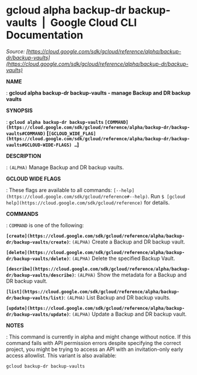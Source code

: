 # gcloud alpha backup-dr backup-vaults  |  Google Cloud CLI Documentation

*Source: [https://cloud.google.com/sdk/gcloud/reference/alpha/backup-dr/backup-vaults](https://cloud.google.com/sdk/gcloud/reference/alpha/backup-dr/backup-vaults)*

**NAME**

: **gcloud alpha backup-dr backup-vaults - manage Backup and DR backup vaults**

**SYNOPSIS**

: **`gcloud alpha backup-dr backup-vaults` `[COMMAND](https://cloud.google.com/sdk/gcloud/reference/alpha/backup-dr/backup-vaults#COMMAND)` [`[GCLOUD_WIDE_FLAG](https://cloud.google.com/sdk/gcloud/reference/alpha/backup-dr/backup-vaults#GCLOUD-WIDE-FLAGS) …`]**

**DESCRIPTION**

: `(ALPHA)` Manage Backup and DR backup vaults.

**GCLOUD WIDE FLAGS**

: These flags are available to all commands: `[--help](https://cloud.google.com/sdk/gcloud/reference#--help)`.
Run `$ [gcloud help](https://cloud.google.com/sdk/gcloud/reference)` for details.

**COMMANDS**

: ``COMMAND`` is one of the following:

**`[create](https://cloud.google.com/sdk/gcloud/reference/alpha/backup-dr/backup-vaults/create)`**:
`(ALPHA)` Create a Backup and DR backup vault.

**`[delete](https://cloud.google.com/sdk/gcloud/reference/alpha/backup-dr/backup-vaults/delete)`**:
`(ALPHA)` Delete the specified Backup Vault.

**`[describe](https://cloud.google.com/sdk/gcloud/reference/alpha/backup-dr/backup-vaults/describe)`**:
`(ALPHA)` Show the metadata for a Backup and DR backup vault.

**`[list](https://cloud.google.com/sdk/gcloud/reference/alpha/backup-dr/backup-vaults/list)`**:
`(ALPHA)` List Backup and DR backup vaults.

**`[update](https://cloud.google.com/sdk/gcloud/reference/alpha/backup-dr/backup-vaults/update)`**:
`(ALPHA)` Update a Backup and DR backup vault.

**NOTES**

: This command is currently in alpha and might change without notice. If this
command fails with API permission errors despite specifying the correct project,
you might be trying to access an API with an invitation-only early access
allowlist. This variant is also available:

```
gcloud backup-dr backup-vaults
```